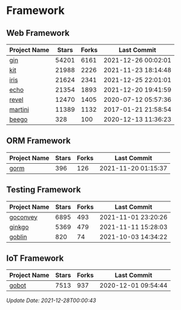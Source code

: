 # Framework

## Web Framework
| Project Name | Stars | Forks | Last Commit |
| ------------ | ----- | ----- | ----------- |
| [gin](https://github.com/gin-gonic/gin) | 54201 | 6161 | 2021-12-26 00:02:01 |
| [kit](https://github.com/go-kit/kit) | 21988 | 2226 | 2021-11-23 18:14:48 |
| [iris](https://github.com/kataras/iris) | 21624 | 2341 | 2021-12-25 22:01:01 |
| [echo](https://github.com/labstack/echo) | 21354 | 1893 | 2021-12-20 19:41:59 |
| [revel](https://github.com/revel/revel) | 12470 | 1405 | 2020-07-12 05:57:36 |
| [martini](https://github.com/go-martini/martini) | 11389 | 1132 | 2017-01-21 21:58:54 |
| [beego](https://github.com/astaxie/beego) | 328 | 100 | 2020-12-13 11:36:23 |

## ORM Framework
| Project Name | Stars | Forks | Last Commit |
| ------------ | ----- | ----- | ----------- |
| [gorm](https://github.com/jinzhu/gorm) | 396 | 126 | 2021-11-20 01:15:37 |

## Testing Framework
| Project Name | Stars | Forks | Last Commit |
| ------------ | ----- | ----- | ----------- |
| [goconvey](https://github.com/smartystreets/goconvey) | 6895 | 493 | 2021-11-01 23:20:26 |
| [ginkgo](https://github.com/onsi/ginkgo) | 5369 | 479 | 2021-11-11 15:28:03 |
| [goblin](https://github.com/franela/goblin) | 820 | 74 | 2021-10-03 14:34:22 |

## IoT Framework
| Project Name | Stars | Forks | Last Commit |
| ------------ | ----- | ----- | ----------- |
| [gobot](https://github.com/hybridgroup/gobot) | 7513 | 937 | 2020-12-01 09:54:44 |

*Update Date: 2021-12-28T00:00:43*
